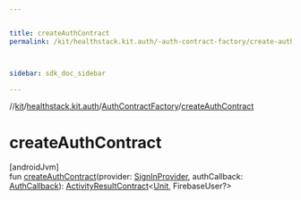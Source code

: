 ```yaml
---


title: createAuthContract
permalink: /kit/healthstack.kit.auth/-auth-contract-factory/create-auth-contract.html



sidebar: sdk_doc_sidebar

---
```



//[kit](/kit.html)/[healthstack.kit.auth](../index.html)/[AuthContractFactory](index.html)/[createAuthContract](create-auth-contract.html)



# createAuthContract



[androidJvm]\
fun [createAuthContract](create-auth-contract.html)(provider: [SignInProvider](../-sign-in-provider/index.html), authCallback: [AuthCallback](../-auth-callback/index.html)): [ActivityResultContract](https://developer.android.com/reference/kotlin/androidx/activity/result/contract/ActivityResultContract.html)&lt;[Unit](https://kotlinlang.org/api/latest/jvm/stdlib/kotlin/-unit/index.html), FirebaseUser?&gt;






